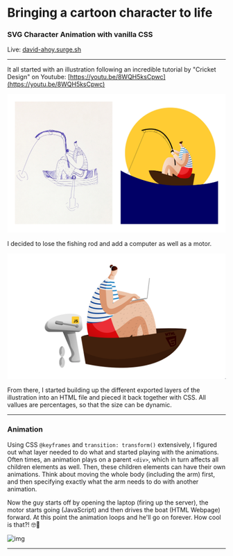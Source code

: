 # Bringing a cartoon character to life

### SVG Character Animation with vanilla CSS

Live: [david-ahoy.surge.sh](https://david-ahoy.surge.sh)

---



It all started with an illustration following an incredible tutorial by "Cricket Design" on Youtube: [https://youtu.be/8WQH5ksCpwc](https://youtu.be/8WQH5ksCpwc)

![img](./illustrator/man_v1_group.jpg)

I decided to lose the fishing rod and add a computer as well as a motor. 

![img](./illustrator/man_v2.png)

From there, I started building up the different exported layers of the illustration into an HTML file and pieced it back together with CSS. All vallues are percentages, so that the size can be dynamic.

---

### Animation

Using CSS `@keyframes` and `transition: transform()` extensively, I figured out what layer needed to do what and started playing with the animations. Often times, an animation plays on a parent `<div>`, which in turn affects all children elements as well. Then, these children elements can have their own animations. Think about moving the whole body (including the arm) first, and then specifying exactly what the arm needs to do with another animation.



Now the guy starts off by opening the laptop (firing up the server), the motor starts going (JavaScript) and then drives the boat (HTML Webpage) forward. At this point the animation loops and he'll go on forever. How cool is that?! 🤓🥳



![img](./illustrator/man_v2.gif)

---

